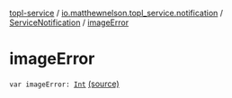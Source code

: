 [topl-service](../../index.md) / [io.matthewnelson.topl_service.notification](../index.md) / [ServiceNotification](index.md) / [imageError](./image-error.md)

# imageError

`var imageError: `[`Int`](https://kotlinlang.org/api/latest/jvm/stdlib/kotlin/-int/index.html) [(source)](https://github.com/05nelsonm/TorOnionProxyLibrary-Android/blob/master/topl-service/src/main/java/io/matthewnelson/topl_service/notification/ServiceNotification.kt#L115)
